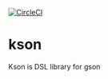 [![CircleCI](https://circleci.com/gh/rustamgaifullin/kson.svg?style=svg)](https://circleci.com/gh/rustamgaifullin/kson)

# kson
Kson is DSL library for gson 
